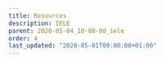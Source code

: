 ```yaml
---
title: Resources
description: IELE
parent: 2020-05-04_10-00-00_iele
order: 4
last_updated: "2020-05-01T09:00:00+01:00"
---
```

